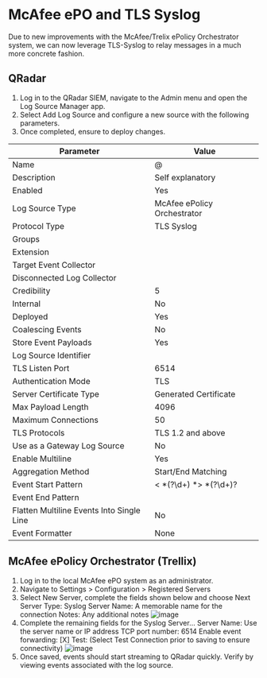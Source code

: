 # McAfee ePO and TLS Syslog
Due to new improvements with the McAfee/Trelix ePolicy Orchestrator system, we can now leverage TLS-Syslog to relay messages in a much more concrete fashion. 

## QRadar
1. Log in to the QRadar SIEM, navigate to the Admin menu and open the Log Source Manager app.  
2. Select Add Log Source and configure a new source with the following parameters.
3. Once completed, ensure to deploy changes.

|Parameter | Value |
| ----- | ----- |
|Name | <name> @ <IP Address>|
|Description | Self explanatory|
|Enabled | Yes|
|Log Source Type | McAfee ePolicy Orchestrator|
|Protocol Type | TLS Syslog|
|Groups | <define groups> |
|Extension | |
|Target Event Collector | <Local event collector>|
|Disconnected Log Collector | |
|Credibility | 5|
|Internal | No|
|Deployed | Yes|
|Coalescing Events | No|
|Store Event Payloads | Yes|
|Log Source Identifier | <IP Address>|
|TLS Listen Port | 6514|
|Authentication Mode | TLS|
|Server Certificate Type | Generated Certificate|
|Max Payload Length | 4096|
|Maximum Connections | 50|
|TLS Protocols | TLS 1.2 and above|
|Use as a Gateway Log Source | No|
|Enable Multiline | Yes|
|Aggregation Method | Start/End Matching|
|Event Start Pattern | \< *(?<PRI>\d+) *\> *(?<VERSION>\d+)?|
|Event End Pattern | |
|Flatten Multiline Events Into Single Line | No|
|Event Formatter | None|

## McAfee ePolicy Orchestrator (Trellix)
1. Log in to the local McAfee ePO system as an administrator. 
2. Navigate to Settings > Configuration > Registered Servers
3. Select New Server, complete the fields shown below and choose Next
  Server Type: Syslog Server
  Name: A memorable name for the connection
  Notes: Any additional notes
![image](https://github.com/n3tl0kr/IBM-QRadar/assets/43141524/5c054563-541b-4264-9ae9-9bc2d9e94543)
4. Complete the remaining fields for the Syslog Server…
  Server Name: Use the server name or IP address
  TCP port number: 6514
  Enable event forwarding: [X]
  Test: (Select Test Connection prior to saving to ensure connectivity)
![image](https://github.com/n3tl0kr/IBM-QRadar/assets/43141524/63e064fc-8e97-479e-ad90-ce77f3f69962)
5. Once saved, events should start streaming to QRadar quickly. Verify by viewing events associated with the log source.

